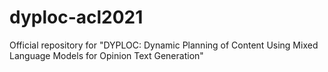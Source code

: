 # dyploc-acl2021
Official repository for "DYPLOC: Dynamic Planning of Content Using Mixed Language Models for Opinion Text Generation"
